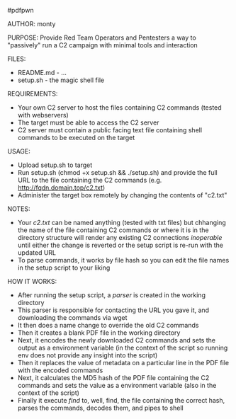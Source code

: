 #pdfpwn

AUTHOR: monty

PURPOSE: Provide Red Team Operators and Pentesters a way to "passively" run a C2 campaign with minimal tools and interaction

FILES:
- README.md - ...
- setup.sh - the magic shell file

REQUIREMENTS:
- Your own C2 server to host the files containing C2 commands (tested with webservers)
- The target must be able to access the C2 server
- C2 server must contain a public facing text file containing shell commands to be executed on the target

USAGE:
- Upload setup.sh to target
- Run setup.sh (chmod +x setup.sh && ./setup.sh) and provide the full URL to the file containing the C2 commands (e.g. http://fqdn.domain.top/c2.txt)
- Administer the target box remotely by changing the contents of "c2.txt"

NOTES:
- Your *c2.txt* can be named anything (tested with txt files) but chhanging the name of the file containing C2 commands or where it is in the directory structure will render any existing C2 connections *inoperable* until either the change is reverted or the setup script is re-run with the updated URL
- To parse commands, it works by file hash so you can edit the file names in the setup script to your liking

HOW IT WORKS:
- After running the setup script, a *parser* is created in the working directory
- This parser is responsible for contacting the URL you gave it, and downloading the commands via wget
- It then does a name change to override the old C2 commands
- Then it creates a blank PDF file in the working directory
- Next, it encodes the newly downloaded C2 commands and sets the output as a environment variable (in the context of the script so running env does not provide any insight into the script)
- Then it replaces the value of metadata on a particular line in the PDF file with the encoded commands
- Next, it calculates the MD5 hash of the PDF file containing the C2 commands and sets the value as a environment variable (also in the context of the script)
- Finally it execute *find* to, well, find, the file containing the correct hash, parses the commands, decodes them, and pipes to shell
